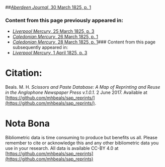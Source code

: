 ##[*Aberdeen Journal*, 30 March 1825, p. 1](https://mhbeals.github.io/sap_html/Aberdeen-Journal/Aberdeen-Journal-30-March-1825-p-1)

### Content from this page previously appeared in:
+ [*Liverpool Mercury*, 25 March 1825, p. 3](https://mhbeals.github.io/sap_html/Liverpool-Mercury/Liverpool-Mercury-25-March-1825-p-3)
+ [*Caledonian Mercury*, 26 March 1825, p. 1](https://mhbeals.github.io/sap_html/Caledonian-Mercury/Caledonian-Mercury-26-March-1825-p-1)
+ [*Caledonian Mercury*, 28 March 1825, p. 1](https://mhbeals.github.io/sap_html/Caledonian-Mercury/Caledonian-Mercury-28-March-1825-p-1)### Content from this page subsequently appeared in:
+ [*Liverpool Mercury*, 1 April 1825, p. 3](https://mhbeals.github.io/sap_html/Liverpool-Mercury/Liverpool-Mercury-1-April-1825-p-3)
                    
# Citation: 

Beals. M. H. *Scissors and Paste Database: A Map of Reprinting and Reuse in the Anglophone Newspaper Press v.1.0.1.* 2 June 2017. Available at [https://github.com/mhbeals/sap_reprints/](https://github.com/mhbeals/sap_reprints/). 
                    
# Nota Bona

Bibliometric data is time consuming to produce but benefits us all. Please remember to cite or acknowledge this and any other bibliometric data you use in your research. All data is available CC-BY 4.0 at [https://github.com/mhbeals/sap_reprints](https://github.com/mhbeals/sap_reprints)